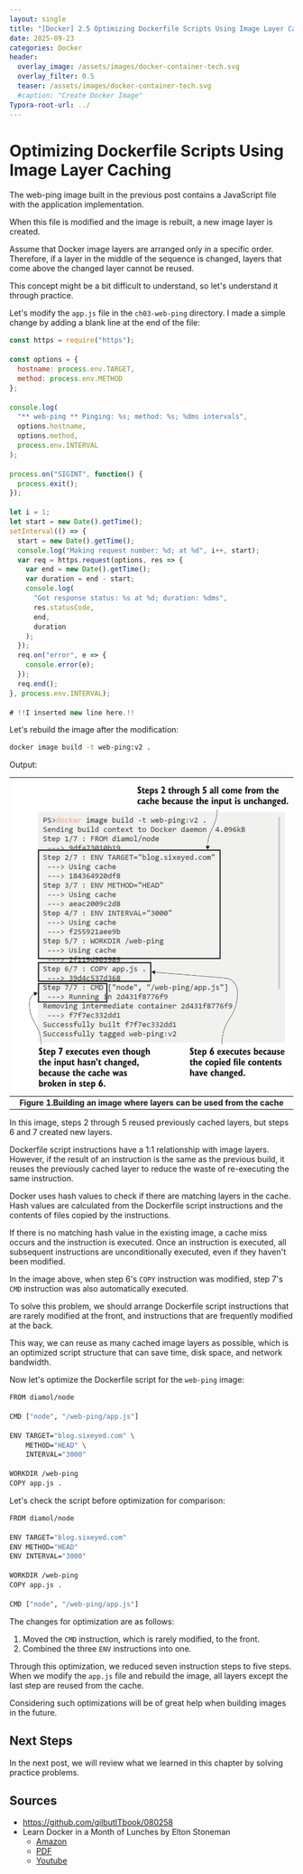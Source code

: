 ```yaml
---
layout: single
title: "[Docker] 2.5 Optimizing Dockerfile Scripts Using Image Layer Cachings" 
date: 2025-09-23
categories: Docker
header:
  overlay_image: /assets/images/docker-container-tech.svg
  overlay_filter: 0.5
  teaser: /assets/images/docker-container-tech.svg
  #caption: "Create Docker Image"
Typora-root-url: ../
---
```


# Optimizing Dockerfile Scripts Using Image Layer Caching

The web-ping image built in the previous post contains a JavaScript file with the application implementation.

When this file is modified and the image is rebuilt, a new image layer is created.

Assume that Docker image layers are arranged only in a specific order. Therefore, if a layer in the middle of the sequence is changed, layers that come above the changed layer cannot be reused.

This concept might be a bit difficult to understand, so let's understand it through practice.

Let's modify the `app.js` file in the `ch03-web-ping` directory. I made a simple change by adding a blank line at the end of the file:

```javascript
const https = require("https");

const options = {
  hostname: process.env.TARGET,
  method: process.env.METHOD
};

console.log(
  "** web-ping ** Pinging: %s; method: %s; %dms intervals",
  options.hostname,
  options.method,
  process.env.INTERVAL
);

process.on("SIGINT", function() {
  process.exit();
});

let i = 1;
let start = new Date().getTime();
setInterval(() => {
  start = new Date().getTime();
  console.log("Making request number: %d; at %d", i++, start);
  var req = https.request(options, res => {
    var end = new Date().getTime();
    var duration = end - start;
    console.log(
      "Got response status: %s at %d; duration: %dms",
      res.statusCode,
      end,
      duration
    );
  });
  req.on("error", e => {
    console.error(e);
  });
  req.end();
}, process.env.INTERVAL);

# !!I inserted new line here.!!
```

Let's rebuild the image after the modification:
```bash
docker image build -t web-ping:v2 .
```

Output:

| ![2.5](/images/$(filename)/2.5.png) |
| :----------------------------------------------------------: |
| **Figure 1.Building an image where layers can be used from the cache** |

In this image, steps 2 through 5 reused previously cached layers, but steps 6 and 7 created new layers.

Dockerfile script instructions have a 1:1 relationship with image layers. However, if the result of an instruction is the same as the previous build, it reuses the previously cached layer to reduce the waste of re-executing the same instruction.

Docker uses hash values to check if there are matching layers in the cache. Hash values are calculated from the Dockerfile script instructions and the contents of files copied by the instructions.

If there is no matching hash value in the existing image, a cache miss occurs and the instruction is executed. Once an instruction is executed, all subsequent instructions are unconditionally executed, even if they haven't been modified.


In the image above, when step 6's `COPY` instruction was modified, step 7's `CMD` instruction was also automatically executed.

To solve this problem, we should arrange Dockerfile script instructions that are rarely modified at the front, and instructions that are frequently modified at the back.

This way, we can reuse as many cached image layers as possible, which is an optimized script structure that can save time, disk space, and network bandwidth.

Now let's optimize the Dockerfile script for the `web-ping` image:

```bash
FROM diamol/node

CMD ["node", "/web-ping/app.js"]

ENV TARGET="blog.sixeyed.com" \
	METHOD="HEAD" \
	INTERVAL="3000"
	
WORKDIR /web-ping
COPY app.js .
```

Let's check the script before optimization for comparison:

```bash
FROM diamol/node

ENV TARGET="blog.sixeyed.com"
ENV METHOD="HEAD"
ENV INTERVAL="3000"

WORKDIR /web-ping
COPY app.js .

CMD ["node", "/web-ping/app.js"]
```

The changes for optimization are as follows:

1. Moved the `CMD` instruction, which is rarely modified, to the front.
2. Combined the three `ENV` instructions into one.

Through this optimization, we reduced seven instruction steps to five steps. When we modify the `app.js` file and rebuild the image, all layers except the last step are reused from the cache.

Considering such optimizations will be of great help when building images in the future.

## Next Steps

In the next post, we will review what we learned in this chapter by solving practice problems.

## Sources

- https://github.com/gilbutITbook/080258
- Learn Docker in a Month of Lunches by Elton Stoneman
  - [Amazon](https://www.amazon.com/-/ko/Elton-Stoneman/e/B0759TFV4F/ref=dp_byline_cont_book_1)
  - [PDF](https://pdfcoffee.com/learn-docker-month-lunches-4-pdf-free.html)
  - [Youtube](https://www.youtube.com/@EltonStoneman/playlists)